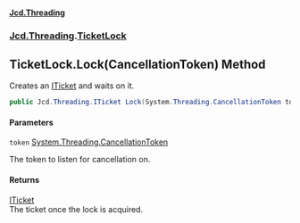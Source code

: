 #### [Jcd.Threading](index.md 'index')
### [Jcd.Threading](Jcd.Threading.md 'Jcd.Threading').[TicketLock](Jcd.Threading.TicketLock.md 'Jcd.Threading.TicketLock')

## TicketLock.Lock(CancellationToken) Method

Creates an [ITicket](Jcd.Threading.ITicket.md 'Jcd.Threading.ITicket') and waits on it.

```csharp
public Jcd.Threading.ITicket Lock(System.Threading.CancellationToken token);
```
#### Parameters

<a name='Jcd.Threading.TicketLock.Lock(System.Threading.CancellationToken).token'></a>

`token` [System.Threading.CancellationToken](https://docs.microsoft.com/en-us/dotnet/api/System.Threading.CancellationToken 'System.Threading.CancellationToken')

The token to listen for cancellation on.

#### Returns
[ITicket](Jcd.Threading.ITicket.md 'Jcd.Threading.ITicket')  
The ticket once the lock is acquired.